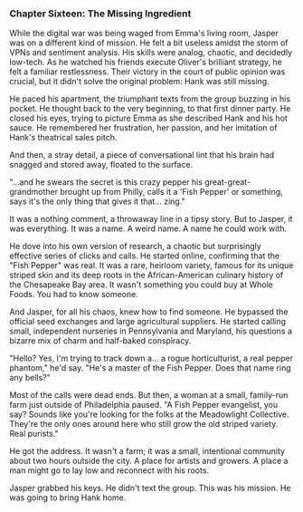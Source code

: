 ### Chapter Sixteen: The Missing Ingredient
While the digital war was being waged from Emma's living room, Jasper was on a different kind of mission. He felt a bit useless amidst the storm of VPNs and sentiment analysis. His skills were analog, chaotic, and decidedly low-tech. As he watched his friends execute Oliver's brilliant strategy, he felt a familiar restlessness. Their victory in the court of public opinion was crucial, but it didn't solve the original problem: Hank was still missing.

He paced his apartment, the triumphant texts from the group buzzing in his pocket. He thought back to the very beginning, to that first dinner party. He closed his eyes, trying to picture Emma as she described Hank and his hot sauce. He remembered her frustration, her passion, and her imitation of Hank's theatrical sales pitch.

And then, a stray detail, a piece of conversational lint that his brain had snagged and stored away, floated to the surface.

"...and he swears the secret is this crazy pepper his great-great-grandmother brought up from Philly, calls it a 'Fish Pepper' or something, says it's the only thing that gives it that... zing."

It was a nothing comment, a throwaway line in a tipsy story. But to Jasper, it was everything. It was a name. A weird name. A name he could work with.

He dove into his own version of research, a chaotic but surprisingly effective series of clicks and calls. He started online, confirming that the "Fish Pepper" was real. It was a rare, heirloom variety, famous for its unique striped skin and its deep roots in the African-American culinary history of the Chesapeake Bay area.  It wasn't something you could buy at Whole Foods. You had to know someone.

And Jasper, for all his chaos, knew how to find someone. He bypassed the official seed exchanges and large agricultural suppliers. He started calling small, independent nurseries in Pennsylvania and Maryland, his questions a bizarre mix of charm and half-baked conspiracy.

"Hello? Yes, I'm trying to track down a... a rogue horticulturist, a real pepper phantom," he'd say. "He's a master of the Fish Pepper. Does that name ring any bells?"

Most of the calls were dead ends. But then, a woman at a small, family-run farm just outside of Philadelphia paused. "A Fish Pepper evangelist, you say? Sounds like you're looking for the folks at the Meadowlight Collective. They're the only ones around here who still grow the old striped variety. Real purists."

He got the address. It wasn't a farm; it was a small, intentional community about two hours outside the city. A place for artists and growers. A place a man might go to lay low and reconnect with his roots.

Jasper grabbed his keys. He didn't text the group. This was his mission. He was going to bring Hank home.